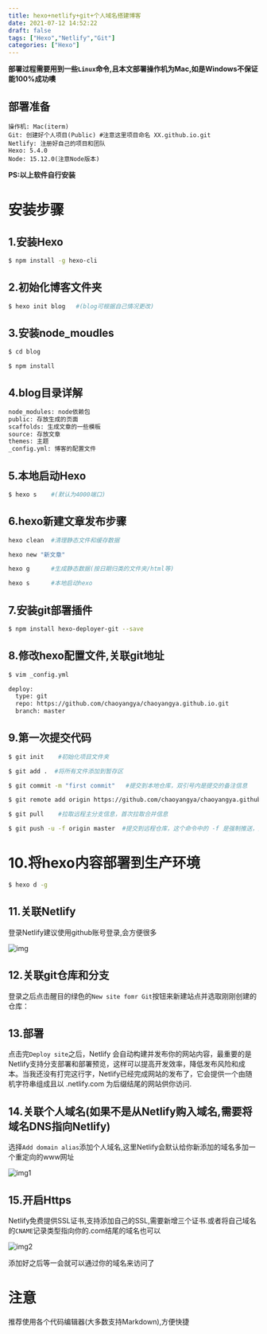 ```yaml
---
title: hexo+netlify+git+个人域名搭建博客
date: 2021-07-12 14:52:22
draft: false
tags: ["Hexo","Netlify","Git"]
categories: ["Hexo"]
---
```


**部署过程需要用到一些```Linux```命令,且本文部署操作机为Mac,如是Windows不保证能100%成功噢**


## 部署准备
    操作机: Mac(iterm)
    Git: 创建好个人项目(Public) #注意这里项目命名 XX.github.io.git
    Netlify: 注册好自己的项目和团队
    Hexo: 5.4.0
    Node: 15.12.0(注意Node版本)

**PS:以上软件自行安装**


# 安装步骤
## 1.安装Hexo
```bash
$ npm install -g hexo-cli
```

## 2.初始化博客文件夹
```bash
$ hexo init blog   #(blog可根据自己情况更改)
```

## 3.安装node_moudles
```bash
$ cd blog

$ npm install
```

## 4.blog目录详解
```bash
node_modules: node依赖包
public: 存放生成的页面
scaffolds: 生成文章的一些模板
source: 存放文章
themes: 主题
_config.yml: 博客的配置文件
```
## 5.本地启动Hexo
```bash
$ hexo s    #(默认为4000端口)
```

## 6.hexo新建文章发布步骤
```bash
hexo clean  #清理静态文件和缓存数据

hexo new "新文章"

hexo g      #生成静态数据(按日期归类的文件夹/html等)

hexo s      #本地启动hexo
```


## 7.安装git部署插件
```bash
$ npm install hexo-deployer-git --save
```

## 8.修改hexo配置文件,关联git地址
```bash
$ vim _config.yml

deploy:
  type: git
  repo: https://github.com/chaoyangya/chaoyangya.github.io.git
  branch: master
```

## 9.第一次提交代码
```bash
$ git init    #初始化项目文件夹

$ git add .  #将所有文件添加到暂存区

$ git commit -m "first commit"   #提交到本地仓库，双引号内是提交的备注信息

$ git remote add origin https://github.com/chaoyangya/chaoyangya.github.io.git

$ git pull    #拉取远程主分支信息，首次拉取合并信息

$ git push -u -f origin master  #提交到远程仓库，这个命令中的 -f 是强制推送，因为远程仓库只有初始化的文件，所以强制推送上去就行了，不加-f 会报当前分支没有远程分支，强制推送可以覆盖master，这样就完成了第一次提交的步骤)
```

# 10.将hexo内容部署到生产环境
```bash
$ hexo d -g 
```

## 11.关联Netlify
登录Netlify建议使用github账号登录,会方便很多

![img](/img/img.png)

## 12.关联git仓库和分支
登录之后点击醒目的绿色的```New site fomr Git```按钮来新建站点并选取刚刚创建的仓库：

## 13.部署
点击完```Deploy site```之后，Netlify 会自动构建并发布你的网站内容，最重要的是Netlify支持分支部署和部署预览，这样可以提高开发效率，降低发布风险和成本。当我还没有打完这行字，Netlify已经完成网站的发布了，它会提供一个由随机字符串组成且以 .netlify.com 为后缀结尾的网站供你访问.

## 14.关联个人域名(如果不是从Netlify购入域名,需要将域名DNS指向Netlify)
选择```Add domain alias```添加个人域名,这里Netlify会默认给你新添加的域名多加一个重定向的www网址

![img1](/img/img1.png)



## 15.开启Https
Netlify免费提供SSL证书,支持添加自己的SSL,需要新增三个证书.或者将自己域名的```CNAME```记录类型指向你的.com结尾的域名也可以

![img2](/img/img2.png)



添加好之后等一会就可以通过你的域名来访问了


# 注意
推荐使用各个代码编辑器(大多数支持Markdown),方便快捷
